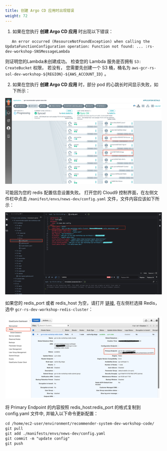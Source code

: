 ```yaml
---
title: 创建 Argo CD 应用时出现错误
weight: 72
---
```


1. 如果在您执行 **创建 Argo CD 应用** 时出现以下错误：
```
   An error occurred (ResourceNotFoundException) when calling the UpdataFunctionConfiguration operation: Function not found: ... :rs-dev-workshop-SNSMessageLambda
```
   则证明您的Lambda未创建成功。 检查您的 Lambda 服务是否拥有 `S3: CreateBucket` 权限， 若没有， 您需要先创建一个 S3 桶，桶名为 `aws-gcr-rs-sol-dev-workshop-${REGION}-${AWS_ACCOUNT_ID}` 。

2. 如果在您执行 **创建 Argo CD 应用** 时，部分 pod 的心跳长时间显示失败，如下所示：
   
![argocd heart unhealthy](/images/argocd-heart-unhealthy.png)

可能因为您的 redis 配置信息设置失败。 打开您的 Cloud9 控制界面，在左侧文件栏中点击 `/manifest/envs/news-dev/config.yaml` 文件，文件内容应该如下所示：

![fix redis bug](/images/redis-bug.png)

如果您的 redis_port 或者 redis_host 为空，请打开 [链接](https://console.aws.amazon.com/elasticache/home), 在左侧栏选择 Redis，选中 `gcr-rs-dev-workshop-redis-cluster`：

![redis console](/images/redis-console.png)

将 Primary Endpoint 的内容按照 redis_host:redis_port 的格式复制到 config.yaml 文件中, 并输入以下命令更新配置：

```shell
cd /home/ec2-user/environment/recommender-system-dev-workshop-code/
git pull
git add ./manifests/envs/news-dev/config.yaml
git commit -m "update config"
git push
```
